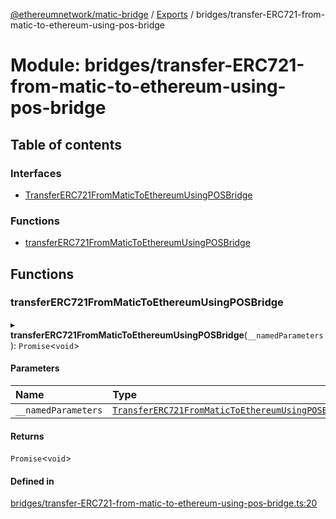 [@ethereumnetwork/matic-bridge](../README.md) / [Exports](../modules.md) / bridges/transfer-ERC721-from-matic-to-ethereum-using-pos-bridge

# Module: bridges/transfer-ERC721-from-matic-to-ethereum-using-pos-bridge

## Table of contents

### Interfaces

- [TransferERC721FromMaticToEthereumUsingPOSBridge](../interfaces/bridges_transfer_ERC721_from_matic_to_ethereum_using_pos_bridge.TransferERC721FromMaticToEthereumUsingPOSBridge.md)

### Functions

- [transferERC721FromMaticToEthereumUsingPOSBridge](bridges_transfer_ERC721_from_matic_to_ethereum_using_pos_bridge.md#transfererc721frommatictoethereumusingposbridge)

## Functions

### transferERC721FromMaticToEthereumUsingPOSBridge

▸ **transferERC721FromMaticToEthereumUsingPOSBridge**(`__namedParameters`): `Promise`<`void`\>

#### Parameters

| Name | Type |
| :------ | :------ |
| `__namedParameters` | [`TransferERC721FromMaticToEthereumUsingPOSBridge`](../interfaces/bridges_transfer_ERC721_from_matic_to_ethereum_using_pos_bridge.TransferERC721FromMaticToEthereumUsingPOSBridge.md) |

#### Returns

`Promise`<`void`\>

#### Defined in

[bridges/transfer-ERC721-from-matic-to-ethereum-using-pos-bridge.ts:20](https://github.com/KedziaPawel/matic-bridge/blob/36bf298/src/bridges/transfer-ERC721-from-matic-to-ethereum-using-pos-bridge.ts#L20)
